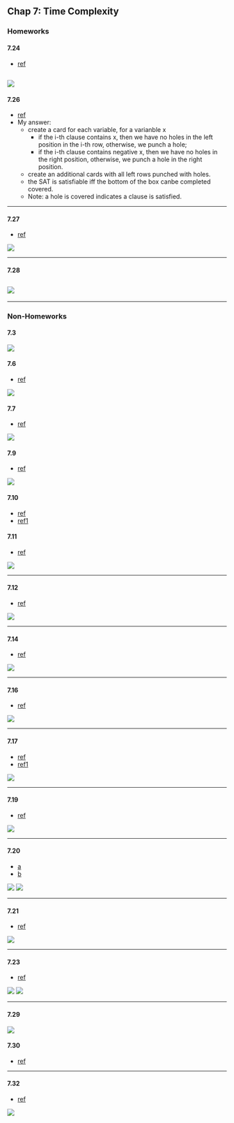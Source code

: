## Chap 7: Time Complexity

### Homeworks
#### 7.24
- [ref](http://people.cs.nctu.edu.tw/~sctsai/fc/hw/hw6_sol.pdf)

![](../figs/7-24.PNG)
----

#### 7.26
- [ref](https://github.com/sstephens/sstephens1/blob/master/dev/comp_theory/asst8/asst8c.tex)
- My answer:
  - create a card for each variable, for a varianble x
    - if the i-th clause contains x, then we have no holes in the left position in the i-th row, otherwise, we punch a hole;
    - if the i-th clause contains negative x, then we have no holes in the right position, otherwise, we punch a hole in the right position.
  - create an additional cards with all left rows punched with holes.
  - the SAT is satisfiable iff the bottom of the box canbe completed covered.
  - Note: a hole is covered indicates a clause is satisfied.
  
----

#### 7.27
- [ref](http://cgi.csc.liv.ac.uk/~igor/COMP309/3CP.pdf)

![](../figs/7-27.PNG)

----

#### 7.28
![](../figs/7-28.PNG)
----



---




### Non-Homeworks
#### 7.3
![](../figs/7-3.PNG)

#### 7.6
- [ref](http://cseweb.ucsd.edu/classes/fa01/cse105_B/hw3ans.pdf)

![](../figs/7-6.PNG)

#### 7.7
- [ref](http://cseweb.ucsd.edu/classes/fa01/cse105_B/hw3ans.pdf)

![](../figs/7-7.PNG)

#### 7.9
- [ref](https://web.njit.edu/~marvin/cs341/hw/hwsoln11.pdf)

![](../figs/7-9.PNG)

#### 7.10
- [ref](http://math.stackexchange.com/questions/28194/how-to-show-that-all-dfa-is-in-p)
- [ref1](https://sites.google.com/site/drriggsnewsite/classlist/cot5310summer2010/assg-9)

#### 7.11
- [ref](http://web.cse.ohio-state.edu/~lrademac/Sp15_6321/ps4sol.pdf)

![](../figs/7-11.PNG)

---

#### 7.12
- [ref](http://people.cs.nctu.edu.tw/~sctsai/fc/hw/hw6_sol.pdf)

![](../figs/7-12.PNG)

----

#### 7.14
- [ref](http://tuvalu.santafe.edu/~moore/theory/homework5solutions.pdf)

![](../figs/7-14.PNG)

----

#### 7.16
- [ref](http://www.cs.virginia.edu/~evans/cs3102-s10/ps/ps6/ps6-comments.pdf)

![](../figs/7-16.PNG)

----

#### 7.17
- [ref](http://www.cs.berkeley.edu/~luca/cs172-07/solutions/sol6.pdf)
- [ref1](http://people.cs.aau.dk/~srba/courses/tutorials-CC-10/t12-sol.pdf)

![](../figs/7-17.PNG)

----

#### 7.19
- [ref](http://www.phil.uu.nl/logcom/jaar/2011-2012/aantekeningen/uitwerkingen-opgaven-sipser.pdf)

![](../figs/7-19.PNG)

----

#### 7.20
- [a](https://web.njit.edu/~marvin/cs341/hw/hwsoln13.pdf)
- [b](http://www.phil.uu.nl/logcom/jaar/2011-2012/aantekeningen/uitwerkingen-opgaven-sipser.pdf)

![](../figs/7-20-a.PNG)
![](../figs/7-20-b.PNG)

----

#### 7.21
- [ref](ftp://ftp.cis.upenn.edu/pub/cis511/public_html/Spring07/sol5.pdf)

![](../figs/7-21.PNG)

----

#### 7.23
- [ref](http://www.phil.uu.nl/logcom/jaar/2011-2012/aantekeningen/uitwerkingen-opgaven-sipser.pdf)

![](../figs/7-23-a.PNG)
![](../figs/7-23-b.PNG)

---

#### 7.29
![](../figs/7-29.PNG)

#### 7.30
- [ref](http://vorsgald.livejournal.com/39051.html)

----

#### 7.32
- [ref](http://www.cs.nthu.edu.tw/~wkhon/assignments/assign5ans.pdf)

![](../figs/7-32.PNG)
